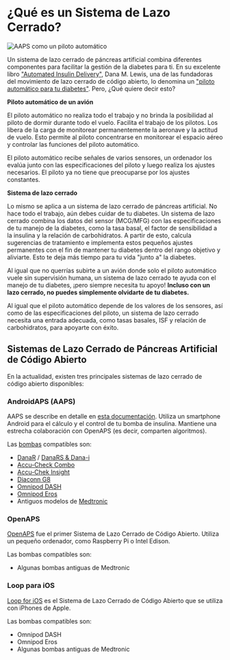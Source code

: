 # ¿Qué es un Sistema de Lazo Cerrado?

![AAPS como un piloto automático](../images/autopilot.png)

Un sistema de lazo cerrado de páncreas artificial combina diferentes componentes para facilitar la gestión de la diabetes para ti. En su excelente libro ["Automated Insulin Delivery"](https://www.artificialpancreasbook.com/), Dana M. Lewis, una de las fundadoras del movimiento de lazo cerrado de código abierto, lo denomina un ["piloto automático para tu diabetes"](https://www.artificialpancreasbook.com/3.-getting-started-with-your-aps). Pero, ¿Qué quiere decir esto?

**Piloto automático de un avión**

El piloto automático no realiza todo el trabajo y no brinda la posibilidad al piloto de dormir durante todo el vuelo. Facilita el trabajo de los pilotos. Los libera de la carga de monitorear permanentemente la aeronave y la actitud de vuelo. Esto permite al piloto concentrarse en monitorear el espacio aéreo y controlar las funciones del piloto automático.

El piloto automático recibe señales de varios sensores, un ordenador los evalúa junto con las especificaciones del piloto y luego realiza los ajustes necesarios. El piloto ya no tiene que preocuparse por los ajustes constantes.

**Sistema de lazo cerrado**

Lo mismo se aplica a un sistema de lazo cerrado de páncreas artificial. No hace todo el trabajo, aún debes cuidar de tu diabetes. Un sistema de lazo cerrado combina los datos del sensor (MCG/MFG) con las especificaciones de tu manejo de la diabetes, como la tasa basal, el factor de sensibilidad a la insulina y la relación de carbohidratos. A partir de esto, calcula sugerencias de tratamiento e implementa estos pequeños ajustes permanentes con el fin de mantener tu diabetes dentro del rango objetivo y aliviarte. Esto te deja más tiempo para tu vida "junto a" la diabetes.

Al igual que no querrías subirte a un avión donde solo el piloto automático vuele sin supervisión humana, un sistema de lazo cerrado te ayuda con el manejo de tu diabetes, ¡pero siempre necesita tu apoyo! **Incluso con un lazo cerrado, no puedes simplemente olvidarte de tu diabetes.**

Al igual que el piloto automático depende de los valores de los sensores, así como de las especificaciones del piloto, un sistema de lazo cerrado necesita una entrada adecuada, como tasas basales, ISF y relación de carbohidratos, para apoyarte con éxito.

## Sistemas de Lazo Cerrado de Páncreas Artificial de Código Abierto

En la actualidad, existen tres principales sistemas de lazo cerrado de código abierto disponibles:

### AndroidAPS (AAPS)

AAPS se describe en detalle en [esta documentación](./WhatisAndroidAPS.html). Utiliza un smartphone Android para el cálculo y el control de tu bomba de insulina. Mantiene una estrecha colaboración con OpenAPS (es decir, comparten algoritmos).

Las [bombas](../Hardware/pumps.md) compatibles son:

- [DanaR](../Configuration/DanaR-Insulin-Pump.md) / [DanaRS & Dana-i](../Configuration/DanaRS-Insulin-Pump.html)
- [Accu-Check Combo](../Configuration/Accu-Chek-Combo-Pump.md)
- [Accu-Chek Insight](../Configuration/Accu-Chek-Insight-Pump.md)
- [Diaconn G8](../Configuration/DiaconnG8.md)
- [Omnipod DASH](../Configuration/OmnipodDASH.md)
- [Omnipod Eros](../Configuration/OmnipodEros.md)
- Antiguos modelos de [Medtronic](../Configuration/MedtronicPump.md)

### OpenAPS

[OpenAPS](https://openaps.readthedocs.io) fue el primer Sistema de Lazo Cerrado de Código Abierto. Utiliza un pequeño ordenador, como Raspberry Pi o Intel Edison.

Las bombas compatibles son:

- Algunas bombas antiguas de Medtronic

### Loop para iOS

[Loop for iOS](https://loopkit.github.io/loopdocs/) es el Sistema de Lazo Cerrado de Código Abierto que se utiliza con iPhones de Apple.

Las bombas compatibles son:

- Omnipod DASH
- Omnipod Eros
- Algunas bombas antiguas de Medtronic
